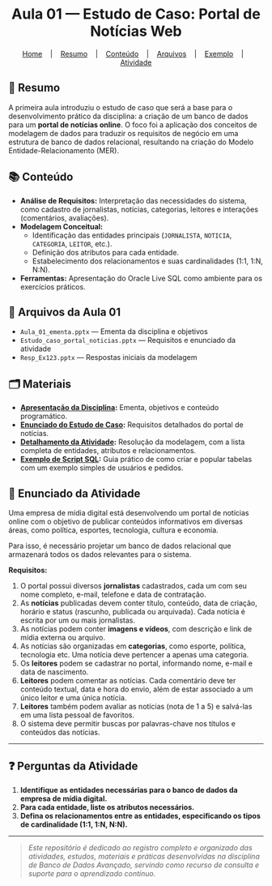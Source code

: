 <h1 align="center">Aula 01 — Estudo de Caso: Portal de Notícias Web</h1>

<p align="center">
  <a href="https://github.com/https-shini/bd-avancado" >Home</a>
  &nbsp;&nbsp;&nbsp;|&nbsp;&nbsp;&nbsp;
  <a href="#-resumo">Resumo</a>
  &nbsp;&nbsp;&nbsp;|&nbsp;&nbsp;&nbsp;
  <a href="#-conteúdo-abordado">Conteúdo</a>
    &nbsp;&nbsp;&nbsp;|&nbsp;&nbsp;&nbsp;
  <a href="#-arquivos-da-aula-01">Arquivos</a>
    &nbsp;&nbsp;&nbsp;|&nbsp;&nbsp;&nbsp;
  <a href="https://github.com/https-shini/bd-avancado/blob/main/Aula01/exemplo.md">Exemplo</a>
      &nbsp;&nbsp;&nbsp;|&nbsp;&nbsp;&nbsp;
  <a href="https://github.com/https-shini/bd-avancado/blob/main/Aula01/atividade.md">Atividade</a>
</p>

## 📜 Resumo
A primeira aula introduziu o estudo de caso que será a base para o desenvolvimento prático da disciplina: a criação de um banco de dados para um **portal de notícias online**. O foco foi a aplicação dos conceitos de modelagem de dados para traduzir os requisitos de negócio em uma estrutura de banco de dados relacional, resultando na criação do Modelo Entidade-Relacionamento (MER).

## 📚 Conteúdo
- **Análise de Requisitos:** Interpretação das necessidades do sistema, como cadastro de jornalistas, notícias, categorias, leitores e interações (comentários, avaliações).
- **Modelagem Conceitual:**
    - Identificação das entidades principais (`JORNALISTA`, `NOTICIA`, `CATEGORIA`, `LEITOR`, etc.).
    - Definição dos atributos para cada entidade.
    - Estabelecimento dos relacionamentos e suas cardinalidades (1:1, 1:N, N:N).
- **Ferramentas:** Apresentação do Oracle Live SQL como ambiente para os exercícios práticos.

## 📎 Arquivos da Aula 01  
- `Aula_01_ementa.pptx` — Ementa da disciplina e objetivos  
- `Estudo_caso_portal_noticias.pptx` — Requisitos e enunciado da atividade  
- `Resp_Ex123.pptx` — Respostas iniciais da modelagem
  
## 🗂️ Materiais
- **[Apresentação da Disciplina](Aula_01_ementa.pptx):** Ementa, objetivos e conteúdo programático.
- **[Enunciado do Estudo de Caso](Estudo_caso_portal_noticias.pptx):** Requisitos detalhados do portal de notícias.
- **[Detalhamento da Atividade](atividade.md):** Resolução da modelagem, com a lista completa de entidades, atributos e relacionamentos.
- **[Exemplo de Script SQL](exemplo.md):** Guia prático de como criar e popular tabelas com um exemplo simples de usuários e pedidos.

## 📜 Enunciado da Atividade

Uma empresa de mídia digital está desenvolvendo um portal de notícias online com o objetivo de publicar conteúdos informativos em diversas áreas, como política, esportes, tecnologia, cultura e economia.

Para isso, é necessário projetar um banco de dados relacional que armazenará todos os dados relevantes para o sistema.

**Requisitos:**

1. O portal possui diversos **jornalistas** cadastrados, cada um com seu nome completo, e-mail, telefone e data de contratação.  
2. As **notícias** publicadas devem conter título, conteúdo, data de criação, horário e status (rascunho, publicada ou arquivada). Cada notícia é escrita por um ou mais jornalistas.  
3. As notícias podem conter **imagens e vídeos**, com descrição e link de mídia externa ou arquivo.  
4. As notícias são organizadas em **categorias**, como esporte, política, tecnologia etc. Uma notícia deve pertencer a apenas uma categoria.  
5. Os **leitores** podem se cadastrar no portal, informando nome, e-mail e data de nascimento.  
6. **Leitores** podem comentar as notícias. Cada comentário deve ter conteúdo textual, data e hora do envio, além de estar associado a um único leitor e uma única notícia.  
7. **Leitores** também podem avaliar as notícias (nota de 1 a 5) e salvá-las em uma lista pessoal de favoritos.  
8. O sistema deve permitir buscas por palavras-chave nos títulos e conteúdos das notícias.

---

## ❓ Perguntas da Atividade

1. **Identifique as entidades necessárias para o banco de dados da empresa de mídia digital.**  
2. **Para cada entidade, liste os atributos necessários.**  
3. **Defina os relacionamentos entre as entidades, especificando os tipos de cardinalidade (1:1, 1:N, N:N).**

---

> *Este repositório é dedicado ao registro completo e organizado das atividades, estudos, materiais e práticas desenvolvidas na disciplina de Banco de Dados Avançado, servindo como recurso de consulta e suporte para o aprendizado contínuo.*
